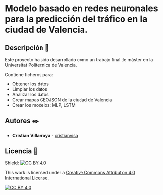 # Modelo basado en redes neuronales para la predicción del tráfico en la ciudad de Valencia.

## Descripción 🚀

Este proyecto ha sido desarrollado como un trabajo final de máster en la Universitat Politecnica de Valencia.

Contiene ficheros para:
* Obtener los datos
* Limpiar los datos
* Analizar los datos
* Crear mapas GEOJSON de la ciudad de Valencia
* Crear los modelos: MLP, LSTM



## Autores ✒️

* **Cristian Villarroya**  - [cristianvisa](https://github.com/cristianvisa)

## Licencia 📄

Shield: [![CC BY 4.0][cc-by-shield]][cc-by]

This work is licensed under a
[Creative Commons Attribution 4.0 International License][cc-by].

[![CC BY 4.0][cc-by-image]][cc-by]

[cc-by]: http://creativecommons.org/licenses/by/4.0/
[cc-by-image]: https://i.creativecommons.org/l/by/4.0/88x31.png
[cc-by-shield]: https://img.shields.io/badge/License-CC%20BY%204.0-lightgrey.svg


